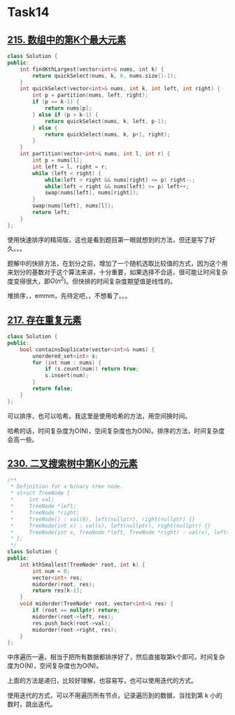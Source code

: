 # Task14

## [215. 数组中的第K个最大元素](https://leetcode-cn.com/problems/kth-largest-element-in-an-array/)

```c++
class Solution {
public:
    int findKthLargest(vector<int>& nums, int k) {
        return quickSelect(nums, k, 0, nums.size()-1);
    }
    int quickSelect(vector<int>& nums, int k, int left, int right) {
        int p = partition(nums, left, right);
        if (p == k-1) {
            return nums[p];
        } else if (p > k-1) {
            return quickSelect(nums, k, left, p-1);
        } else {
            return quickSelect(nums, k, p+1, right);
        }
    }
    int partition(vector<int>& nums, int l, int r) {
        int p = nums[l];
        int left = l, right = r;
        while (left < right) {
            while(left < right && nums[right] <= p) right--;
            while(left < right && nums[left] >= p) left++;
            swap(nums[left], nums[right]);
        }
        swap(nums[left], nums[l]);
        return left;
    }
};
```

使用快速排序的精简版，这也是看到题目第一眼就想到的方法，但还是写了好久。。。

题解中的快排方法，在划分之前，增加了一个随机选取比较值的方式，因为这个用来划分的基数对于这个算法来讲，十分重要，如果选择不合适，很可能让时间复杂度变得很大，即$O(n^2)$。但快排的时间复杂度期望值是线性的。

堆排序，，emmm，先待定吧，，不想看了。。。

## [217. 存在重复元素](https://leetcode-cn.com/problems/contains-duplicate/)

```c++
class Solution {
public:
    bool containsDuplicate(vector<int>& nums) {
        unordered_set<int> s;
        for (int num : nums) {
            if (s.count(num)) return true;
            s.insert(num);
        }
        return false;
    }
};
```

可以排序，也可以哈希。我这里是使用哈希的方法，用空间换时间。

哈希的话，时间复杂度为O(N)，空间复杂度也为O(N)。排序的方法，时间复杂度会高一些。

## [230. 二叉搜索树中第K小的元素](https://leetcode-cn.com/problems/kth-smallest-element-in-a-bst/)

```c++
/**
 * Definition for a binary tree node.
 * struct TreeNode {
 *     int val;
 *     TreeNode *left;
 *     TreeNode *right;
 *     TreeNode() : val(0), left(nullptr), right(nullptr) {}
 *     TreeNode(int x) : val(x), left(nullptr), right(nullptr) {}
 *     TreeNode(int x, TreeNode *left, TreeNode *right) : val(x), left(left), right(right) {}
 * };
 */
class Solution {
public:
    int kthSmallest(TreeNode* root, int k) {
        int num = 0;
        vector<int> res;
        midorder(root, res);
        return res[k-1];
    }
    void midorder(TreeNode* root, vector<int>& res) {
        if (root == nullptr) return;
        midorder(root->left, res);
        res.push_back(root->val);
        midorder(root->right, res);
    }
};
```

中序遍历一遍，相当于把所有数据都排序好了，然后直接取第k个即可。时间复杂度为O(N)，空间复杂度也为O(N)。

上面的方法是递归，比较好理解，也容易写，也可以使用迭代的方式。

使用迭代的方式，可以不用遍历所有节点，记录遍历到的数据，当找到第 k 小的数时，跳出迭代。